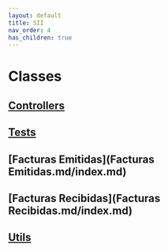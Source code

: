 ```yaml
---
layout: default
title: SII
nav_order: 4
has_children: true
---
```


# Classes

## [Controllers](Controllers/index.md)

## [Tests](Tests/index.md)

## [Facturas Emitidas](Facturas Emitidas.md/index.md)

## [Facturas Recibidas](Facturas Recibidas.md/index.md)

## [Utils](/Utils/index.md)
